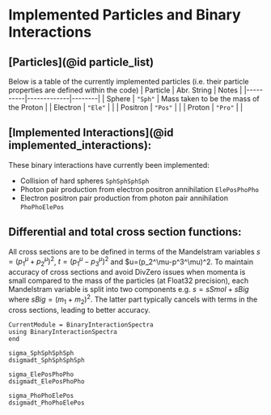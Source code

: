 # Implemented Particles and Binary Interactions

## [Particles](@id particle_list) 
Below is a table of the currently implemented particles (i.e. their particle properties are defined within the code)
| Particle | Abr. String | Notes  | 
|----------|-------------|--------|
| Sphere   | `"Sph"`     |  Mass taken to be the mass of the Proton   | 
| Electron | `"Ele"`     |          | 
| Positron | `"Pos"`     |          | 
| Proton   | `"Pro"`     |          |

## [Implemented Interactions](@id implemented_interactions):

These binary interactions have currently been implemented:
- Collision of hard spheres `SphSphSphSph`
- Photon pair production from electron positron annihilation `ElePosPhoPho`
- Electron positron pair production from photon pair annihilation `PhoPhoElePos`

## Differential and total cross section functions:

All cross sections are to be defined in terms of the Mandelstram variables $s=(p_1^\mu+p_2^\mu)^2$, $t=(p_1^\mu-p_3^\mu)^2$ and $u=(p_2^\mu-p^3^\mu)^2. To maintain accuracy of cross sections and avoid DivZero issues when momenta is small compared to the mass of the particles (at Float32 precision), each Mandelstram variable is split into two components e.g. $s=sSmol+sBig$ where $sBig = (m_1+m_2)^2$. The latter part typically cancels with terms in the cross sections, leading to better accuracy. 

```@meta
CurrentModule = BinaryInteractionSpectra
using BinaryInteractionSpectra
end
```

```@docs
sigma_SphSphSphSph
dsigmadt_SphSphSphSph

sigma_ElePosPhoPho
dsigmadt_ElePosPhoPho

sigma_PhoPhoElePos
dsigmadt_PhoPhoElePos
```